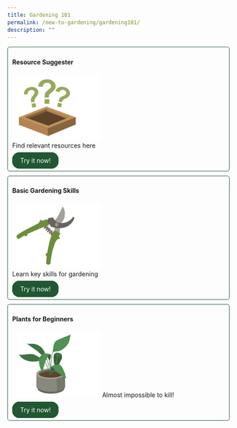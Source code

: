 ```yaml
---
title: Gardening 101
permalink: /new-to-gardening/gardening101/
description: ""
---
```

<style>
	
	.wrapper {
		display: grid;
		grid-template-columns: repeat(auto-fit, minmax(250px, 1fr));
		grid-template-rows: auto-fit;
		column-gap: 10px;
		row-gap: 10px;
	}

	.box {
		border: solid 1px #215732 ;
		border-radius: 5px;
		padding: 5px 10px 15px 10px;
	}
		
		  .button-primary {
    background-color: #215732;
    border: 2px solid #215732;
    padding: 0.5rem 1rem;
  	border-radius: 1rem;
    color: white !important;
	  text-decoration: none !important;
  }
</style>

<div class="wrapper">
  <div class="box">
    <h4>Resource Suggester</h4>
	      <img style="height:150px; width:200px; display: inline" src="/images/Landing_page/Gardening101/questionmarks.png"><br>
			Find relevant resources here<br><br>
			<a class="button-primary" href="https://staging.dmhtu0pi4p9u7.amplifyapp.com/new-to-gardening/resource-suggester/">Try it now!</a>
	</div>
	<div class="box">
		<h4>Basic Gardening Skills</h4>
			<img style="height:150px; width:200px" src="/images/Landing_page/Gardening101/secateurs.png"><br>
			Learn key skills for gardening<br><br>
			<a class="button-primary" href="https://staging.dmhtu0pi4p9u7.amplifyapp.com/new-to-gardening/basic-gardening-skills/">Try it now!</a>
	</div>
	<div class="box">
		<h4>Plants for Beginners</h4>
			<img style="height:150px; width:200px" src="/images/Landing_page/Gardening101/pottedplant.png">
			Almost impossible to kill!<br><br>
			<a class="button-primary" href="https://staging.dmhtu0pi4p9u7.amplifyapp.com/new-to-gardening/plants-for-beginners/">Try it now!</a>
		</div>
</div>